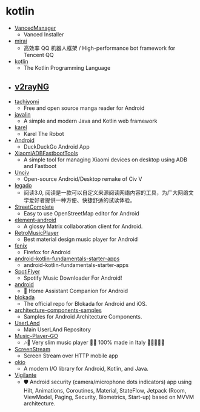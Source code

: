 # kotlin
- [VancedManager](https://github.com/YTVanced/VancedManager)
  - Vanced Installer
- [mirai](https://github.com/mamoe/mirai)
  - 高效率 QQ 机器人框架 / High-performance bot framework for Tencent QQ
- [kotlin](https://github.com/JetBrains/kotlin)
  - The Kotlin Programming Language
- [v2rayNG](https://github.com/2dust/v2rayNG)
  - 
- [tachiyomi](https://github.com/inorichi/tachiyomi)
  - Free and open source manga reader for Android
- [javalin](https://github.com/tipsy/javalin)
  - A simple and modern Java and Kotlin web framework
- [karel](https://github.com/fredoverflow/karel)
  - Karel The Robot
- [Android](https://github.com/duckduckgo/Android)
  - DuckDuckGo Android App
- [XiaomiADBFastbootTools](https://github.com/Szaki/XiaomiADBFastbootTools)
  - A simple tool for managing Xiaomi devices on desktop using ADB and Fastboot
- [Unciv](https://github.com/yairm210/Unciv)
  - Open-source Android/Desktop remake of Civ V
- [legado](https://github.com/gedoor/legado)
  - 阅读3.0, 阅读是一款可以自定义来源阅读网络内容的工具，为广大网络文学爱好者提供一种方便、快捷舒适的试读体验。
- [StreetComplete](https://github.com/westnordost/StreetComplete)
  - Easy to use OpenStreetMap editor for Android
- [element-android](https://github.com/vector-im/element-android)
  - A glossy Matrix collaboration client for Android.
- [RetroMusicPlayer](https://github.com/h4h13/RetroMusicPlayer)
  - Best material design music player for Android
- [fenix](https://github.com/mozilla-mobile/fenix)
  - Firefox for Android
- [android-kotlin-fundamentals-starter-apps](https://github.com/google-developer-training/android-kotlin-fundamentals-starter-apps)
  - android-kotlin-fundamentals-starter-apps
- [SpotiFlyer](https://github.com/Shabinder/SpotiFlyer)
  - Spotify Music Downloader For Android!
- [android](https://github.com/home-assistant/android)
  - 📱 Home Assistant Companion for Android
- [blokada](https://github.com/blokadaorg/blokada)
  - The official repo for Blokada for Android and iOS.
- [architecture-components-samples](https://github.com/android/architecture-components-samples)
  - Samples for Android Architecture Components.
- [UserLAnd](https://github.com/CypherpunkArmory/UserLAnd)
  - Main UserLAnd Repository
- [Music-Player-GO](https://github.com/enricocid/Music-Player-GO)
  - 🎶🎼 Very slim music player 👨‍🎤 100% made in Italy 🍕🌳🌞🍝🌄
- [ScreenStream](https://github.com/dkrivoruchko/ScreenStream)
  - Screen Stream over HTTP mobile app
- [okio](https://github.com/square/okio)
  - A modern I/O library for Android, Kotlin, and Java.
- [Vigilante](https://github.com/CraZyLegenD/Vigilante)
  - 🛡️ Android security (camera/microphone dots indicators) app using Hilt, Animations, Coroutines, Material, StateFlow, Jetpack (Room, ViewModel, Paging, Security, Biometrics, Start-up) based on MVVM architecture.
